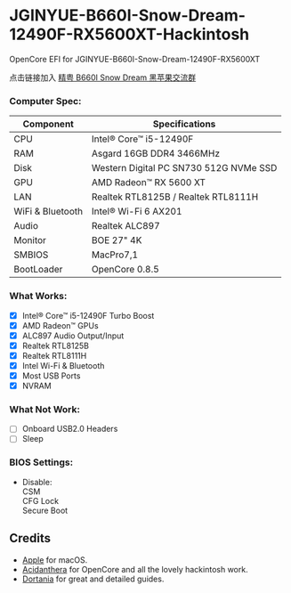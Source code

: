 # JGINYUE-B660I-Snow-Dream-12490F-RX5600XT-Hackintosh
OpenCore EFI for JGINYUE-B660I-Snow-Dream-12490F-RX5600XT

点击链接加入 [精粤 B660I Snow Dream 黑苹果交流群](https://jq.qq.com/?_wv=1027&k=NBj9mNYo)

### Computer Spec:

| Component        | Specifications                         |
| ---------------- | -------------------------------------- |
| CPU              | Intel® Core™ i5-12490F                 |
| RAM              | Asgard 16GB DDR4 3466MHz               |
| Disk             | Western Digital PC SN730 512G NVMe SSD |
| GPU              | AMD Radeon™ RX 5600 XT                 |
| LAN              | Realtek RTL8125B / Realtek RTL8111H    |
| WiFi & Bluetooth | Intel® Wi-Fi 6 AX201                   |
| Audio            | Realtek ALC897                         |
| Monitor          | BOE 27" 4K                             |
| SMBIOS           | MacPro7,1                              |
| BootLoader       | OpenCore 0.8.5                         |

### What Works:

- [x] Intel® Core™ i5-12490F Turbo Boost
- [x] AMD Radeon™ GPUs
- [x] ALC897 Audio Output/Input
- [x] Realtek RTL8125B
- [x] Realtek RTL8111H
- [x] Intel Wi-Fi & Bluetooth
- [x] Most USB Ports
- [x] NVRAM

### What Not Work:

- [ ] Onboard USB2.0 Headers
- [ ] Sleep

### BIOS Settings:

* Disable:  
CSM  
CFG Lock  
Secure Boot  

## Credits

- [Apple](https://apple.com) for macOS.
- [Acidanthera](https://github.com/acidanthera) for OpenCore and all the lovely hackintosh work.
- [Dortania](https://github.com/dortania) for great and detailed guides.
